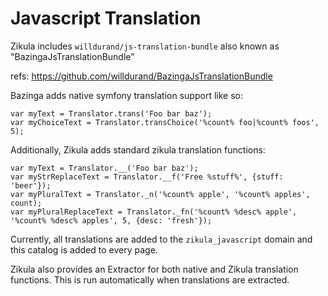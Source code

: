 Javascript Translation
======================

Zikula includes `willdurand/js-translation-bundle` also known as "BazingaJsTranslationBundle"

refs: https://github.com/willdurand/BazingaJsTranslationBundle

Bazinga adds native symfony translation support like so:

    var myText = Translator.trans('Foo bar baz');
    var myChoiceText = Translator.transChoice('%count% foo|%count% foos', 5);

Additionally, Zikula adds standard zikula translation functions:

    var myText = Translator.__('Foo bar baz');
    var myStrReplaceText = Translator.__f('Free %stuff%', {stuff: 'beer'});
    var myPluralText = Translator._n('%count% apple', '%count% apples', count);
    var myPluralReplaceText = Translator._fn('%count% %desc% apple', '%count% %desc% apples', 5, {desc: 'fresh'});

Currently, all translations are added to the `zikula_javascript` domain and this catalog is added to every page.

Zikula also provides an Extractor for both native and Zikula translation functions. This is run automatically
when translations are extracted.
